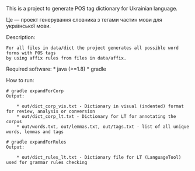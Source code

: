 This is a project to generate POS tag dictionary for Ukrainian language.

Це — проект генерування словника з тегами частин мови для української мови.


Description:

    For all files in data/dict the project generates all possible word forms with POS tags
    by using affix rules from files in data/affix.


Required software:
    * java (>=1.8)
    * gradle


How to run:

    # gradle expandForCorp
    Output:

        * out/dict_corp_vis.txt - Dictionary in visual (indented) format for review, analysis or conversion
        * out/dict_corp_lt.txt - Dictionary for LT for annotating the corpus
        * out/words.txt, out/lemmas.txt, out/tags.txt - list of all unique words, lemmas and tags

    # gradle expandForRules
    Output:

        * out/dict_rules_lt.txt - Dictionary file for LT (LanguageTool) used for grammar rules checking

